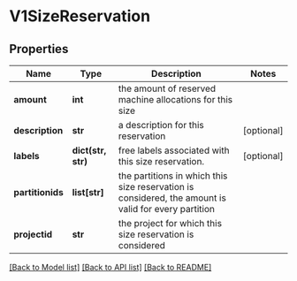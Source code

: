 # V1SizeReservation

## Properties
Name | Type | Description | Notes
------------ | ------------- | ------------- | -------------
**amount** | **int** | the amount of reserved machine allocations for this size | 
**description** | **str** | a description for this reservation | [optional] 
**labels** | **dict(str, str)** | free labels associated with this size reservation. | [optional] 
**partitionids** | **list[str]** | the partitions in which this size reservation is considered, the amount is valid for every partition | 
**projectid** | **str** | the project for which this size reservation is considered | 

[[Back to Model list]](../README.md#documentation-for-models) [[Back to API list]](../README.md#documentation-for-api-endpoints) [[Back to README]](../README.md)


